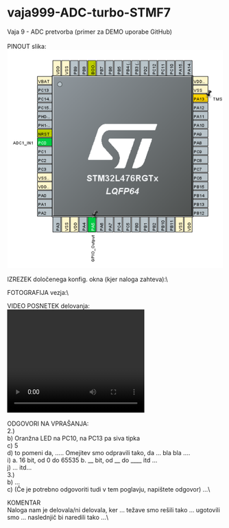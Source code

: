 # vaja999-ADC-turbo-STMF7
Vaja 9 - ADC pretvorba (primer za DEMO uporabe GitHub)\
\
PINOUT slika:\
![pinout](https://github.com/vasjamarkic/vaja999-ADC-turbo-STMF7/blob/main/pinout.png)

IZREZEK določenega konfig. okna (kjer naloga zahteva):\


FOTOGRAFIJA vezja:\


VIDEO POSNETEK delovanja: \
<video src="https://github.com/vasjamarkic/vaja999-ADC-turbo-STMF7/blob/main/video.mp4" width="320" height="240" controls></video>


ODGOVORI NA VPRAŠANJA:\
2.)\
b) Oranžna LED na PC10, na PC13 pa siva tipka\
c) 5\
d) to pomeni da, ..... Omejitev smo odpravili tako, da ... bla bla ....\
i) a. 16 bit, od 0 do 65535 b. __ bit, od __ do ____ itd ...\
j) ... itd...\
3.) \
b) ... \
c) (Če je potrebno odgovoriti tudi v tem poglavju, napištete odgovor) ...\

KOMENTAR\
Naloga nam je delovala/ni delovala, ker ... težave smo rešili tako ... ugotovili smo ... naslednjič bi naredili tako ...\
